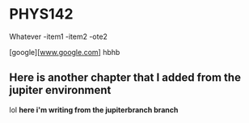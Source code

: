 # PHYS142
Whatever
-item1 
-item2
-ote2


[google][www.google.com]
hbhb

## Here is another chapter that I added from the jupiter environment
lol
**here i'm writing from the jupiterbranch branch**
